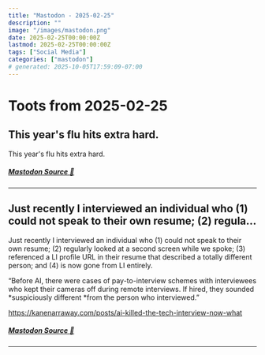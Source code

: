 ```yaml
---
title: "Mastodon - 2025-02-25"
description: ""
image: "/images/mastodon.png"
date: 2025-02-25T00:00:00Z
lastmod: 2025-02-25T00:00:00Z
tags: ["Social Media"]
categories: ["mastodon"]
# generated: 2025-10-05T17:59:09-07:00
---
```


# Toots from 2025-02-25

## This year's flu hits extra hard.

This year's flu hits extra hard.

##### [Mastodon Source 🐘](https://hachyderm.io/@mweagle/114067134534465726)

---

## Just recently I interviewed an individual who (1) could not speak to their own resume; (2) regula...

Just recently I interviewed an individual who (1) could not speak to their own resume; (2) regularly looked at a second screen while we spoke; (3) referenced a LI profile URL in their resume that described a totally different person; and (4) is now gone from LI entirely.

“Before AI, there were cases of pay-to-interview schemes with interviewees who kept their cameras off during remote interviews. If hired, they sounded *suspiciously different *from the person who interviewed.”

<https://kanenarraway.com/posts/ai-killed-the-tech-interview-now-what>

##### [Mastodon Source 🐘](https://hachyderm.io/@mweagle/114062296861215093)

---


